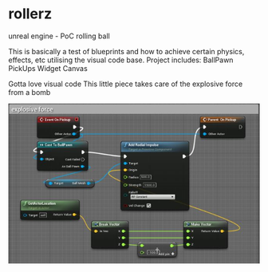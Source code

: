 # rollerz

unreal engine - PoC rolling ball

This is basically a test of blueprints and how to achieve certain physics, effects, etc utilising the visual code base.
Project includes: BallPawn PickUps Widget Canvas

Gotta love visual code
This little piece takes care of the explosive force from a bomb

![Image](explosive.jpg)
